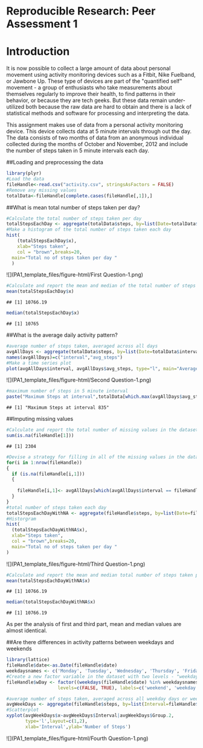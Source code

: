 # Reproducible Research: Peer Assessment 1

# Introduction

It is now possible to collect a large amount of data about personal movement using activity monitoring devices such as a Fitbit, Nike Fuelband, or Jawbone Up. These type of devices are part of the "quantified self" movement - a group of enthusiasts who take measurements about themselves regularly to improve their health, to find patterns in their behavior, or because they are tech geeks. But these data remain under-utilized both because the raw data are hard to obtain and there is a lack of statistical methods and software for processing and interpreting the data.

This assignment makes use of data from a personal activity monitoring device. This device collects data at 5 minute intervals through out the day. The data consists of two months of data from an anonymous individual collected during the months of October and November, 2012 and include the number of steps taken in 5 minute intervals each day.

##Loading and preprocessing the data

```r
library(plyr)
#Load the data
fileHandle<-read.csv("activity.csv", stringsAsFactors = FALSE)
#Remove any missing values
totalData<-fileHandle[complete.cases(fileHandle[,1]),]
```

##What is mean total number of steps taken per day?


```r
#Calculate the total number of steps taken per day
totalStepsEachDay <- aggregate(totalData$steps, by=list(Date=totalData$date), sum)
#Make a histogram of the total number of steps taken each day
hist(
    (totalStepsEachDay$x),
    xlab="Steps taken",
    col = "brown",breaks=20,
  main="Total no of steps taken per day "
  )
```

![](PA1_template_files/figure-html/First Question-1.png)<!-- -->

```r
#Calculate and report the mean and median of the total number of steps taken per day
mean(totalStepsEachDay$x)
```

```
## [1] 10766.19
```

```r
median(totalStepsEachDay$x)
```

```
## [1] 10765
```

##What is the average daily activity pattern?


```r
#average number of steps taken, averaged across all days
avgAllDays <- aggregate(totalData$steps, by=list(Date=totalData$interval), mean)
names(avgAllDays)=c("interval","avg_steps")
#Make a time series plot
plot(avgAllDays$interval, avgAllDays$avg_steps, type="l", main="Average Daily Activity Pattern",xlab="Interval",ylab="Average steps",  col ="blue")
```

![](PA1_template_files/figure-html/Second Question-1.png)<!-- -->

```r
#maximum number of steps in 5 minute interval
paste("Maximum Steps at interval",totalData[which.max(avgAllDays$avg_steps),]$interval)
```

```
## [1] "Maximum Steps at interval 835"
```

##Imputing missing values

```r
#Calculate and report the total number of missing values in the dataset
sum(is.na(fileHandle[1]))
```

```
## [1] 2304
```

```r
#Devise a strategy for filling in all of the missing values in the dataset - 5 minute interval is used as the strategy
for(i in 1:nrow(fileHandle))
{
  if (is.na(fileHandle[i,1]))
  {
      
    fileHandle[i,1]<- avgAllDays[which(avgAllDays$interval == fileHandle[i,3]),2]
  }
}
#total number of steps taken each day 
totalStepsEachDayWithNA <- aggregate(fileHandle$steps, by=list(Date=fileHandle$date), sum)
#Historgram
hist(
  (totalStepsEachDayWithNA$x),
  xlab="Steps taken",
  col = "brown",breaks=20,
  main="Total no of steps taken per day "
)
```

![](PA1_template_files/figure-html/Third Question-1.png)<!-- -->

```r
#Calculate and report the mean and median total number of steps taken per day
mean(totalStepsEachDayWithNA$x)
```

```
## [1] 10766.19
```

```r
median(totalStepsEachDayWithNA$x)
```

```
## [1] 10766.19
```
As per the analysis of first and third part, mean and median values are almost identical.

##Are there differences in activity patterns between weekdays and weekends

```r
library(lattice)
fileHandle$date<-as.Date(fileHandle$date)
weekdaysnames <- c('Monday', 'Tuesday', 'Wednesday', 'Thursday', 'Friday')
#Create a new factor variable in the dataset with two levels - "weekday" and "weekend" 
fileHandle$wDay <- factor((weekdays(fileHandle$date) %in% weekdaysnames), 
                   levels=c(FALSE, TRUE), labels=c('weekend', 'weekday'))

#average number of steps taken, averaged across all weekday days or weekend days
avgWeekDays <- aggregate(fileHandle$steps, by=list(Interval=fileHandle$interval,fileHandle$wDay), mean)
#Scatterplot
xyplot(avgWeekDays$x~avgWeekDays$Interval|avgWeekDays$Group.2,
       type='l',layout=c(1,2),
       xlab='Interval',ylab='Number of Steps')
```

![](PA1_template_files/figure-html/Fourth Question-1.png)<!-- -->



